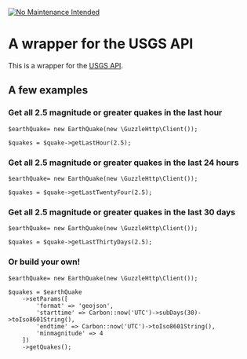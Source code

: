 [![No Maintenance Intended](http://unmaintained.tech/badge.svg)](http://unmaintained.tech/)

A wrapper for the USGS API
==========================
This is a wrapper for the [USGS API](http://earthquake.usgs.gov/fdsnws/event/1/ "United States Geological Survey").

A few examples
--------------
### Get all 2.5 magnitude or greater quakes in the last hour
    $earthQuake= new EarthQuake(new \GuzzleHttp\Client());
    
    $quakes = $quake->getLastHour(2.5);

### Get all 2.5 magnitude or greater quakes in the last 24 hours
    $earthQuake= new EarthQuake(new \GuzzleHttp\Client());
    
    $quakes = $quake->getLastTwentyFour(2.5);

### Get all 2.5 magnitude or greater quakes in the last 30 days
    $earthQuake= new EarthQuake(new \GuzzleHttp\Client());
    
    $quakes = $quake->getLastThirtyDays(2.5);

### Or build your own!
    $earthQuake= new EarthQuake(new \GuzzleHttp\Client());

    $quakes = $earthQuake
        ->setParams([
            'format' => 'geojson',
            'starttime' => Carbon::now('UTC')->subDays(30)->toIso8601String(),
            'endtime' => Carbon::now('UTC')->toIso8601String(),
            'minmagnitude' => 4
        ])
        ->getQuakes();
